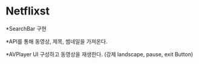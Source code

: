 # Netflixst

*SearchBar 구현

*API를 통해 동영상, 제목, 썸네일을 가져온다.

*AVPlayer UI 구성하고 동영상을 재생한다. (강제 landscape, pause, exit Button)
